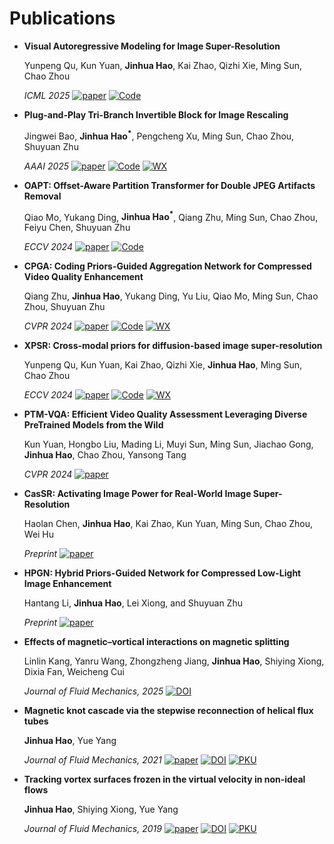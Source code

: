 <span class='anchor' id='publications'></span>

# Publications

- **Visual Autoregressive Modeling for Image Super-Resolution**

  Yunpeng Qu, Kun Yuan, **Jinhua Hao**, Kai Zhao, Qizhi Xie, Ming Sun, Chao Zhou

  *ICML 2025* 
  [![paper](https://img.shields.io/badge/Paper-blue?logo=arxiv&logoColor=black&style=social&labelColor=505050)](https://arxiv.org/abs/2501.18993) 
  [![Code](https://img.shields.io/badge/Code-blue?logo=github&logoColor=black&style=social&labelColor=505050)](https://github.com/quyp2000/VARSR) 

- **Plug-and-Play Tri-Branch Invertible Block for Image Rescaling**

  Jingwei Bao, **Jinhua Hao<sup>*</sup>**, Pengcheng Xu, Ming Sun, Chao Zhou, Shuyuan Zhu

  *AAAI 2025* 
  [![paper](https://img.shields.io/badge/Paper-blue?logo=arxiv&logoColor=black&style=social&labelColor=505050)](https://arxiv.org/abs/2412.13508) 
  [![Code](https://img.shields.io/badge/Code-blue?logo=github&logoColor=black&style=social&labelColor=505050)](https://github.com/Jingwei-Bao/T-InvBlocks) 
  [![WX](https://img.shields.io/badge/Post-blue?logo=wechat&logoColor=black&style=social&labelColor=505050)](https://mp.weixin.qq.com/s/H2bAM1RmZxNpsMp6IsNauQ) 

- **OAPT: Offset-Aware Partition Transformer for Double JPEG Artifacts Removal**

  Qiao Mo, Yukang Ding, **Jinhua Hao<sup>*</sup>**, Qiang Zhu, Ming Sun, Chao Zhou, Feiyu Chen, Shuyuan Zhu

  *ECCV 2024* 
  [![paper](https://img.shields.io/badge/Paper-blue?logo=arxiv&logoColor=black&style=social&labelColor=505050)](https://www.ecva.net/papers/eccv_2024/papers_ECCV/papers/03228.pdf) 
  [![Code](https://img.shields.io/badge/Code-blue?logo=github&logoColor=black&style=social&labelColor=505050)](https://github.com/QMoQ/OAPT)

- **CPGA: Coding Priors-Guided Aggregation Network for Compressed Video Quality Enhancement**

  Qiang Zhu, **Jinhua Hao**, Yukang Ding, Yu Liu, Qiao Mo, Ming Sun, Chao Zhou, Shuyuan Zhu

  *CVPR 2024* 
  [![paper](https://img.shields.io/badge/Paper-blue?logo=arxiv&logoColor=black&style=social&labelColor=505050)](https://openaccess.thecvf.com/content/CVPR2024/papers/Zhu_CPGA_Coding_Priors-Guided_Aggregation_Network_for_Compressed_Video_Quality_Enhancement_CVPR_2024_paper.pdf) 
  [![Code](https://img.shields.io/badge/Code-blue?logo=github&logoColor=black&style=social&labelColor=505050)](https://github.com/QZ1-boy/CPGA) 
  [![WX](https://img.shields.io/badge/Post-blue?logo=wechat&logoColor=black&style=social&labelColor=505050)](https://mp.weixin.qq.com/s/ixog0p_bYTv_daMjTAwEyA) 

- **XPSR: Cross-modal priors for diffusion-based image super-resolution**

  Yunpeng Qu, Kun Yuan, Kai Zhao, Qizhi Xie, **Jinhua Hao**, Ming Sun, Chao Zhou

  *ECCV 2024* 
  [![paper](https://img.shields.io/badge/Paper-blue?logo=arxiv&logoColor=black&style=social&labelColor=505050)](https://www.ecva.net/papers/eccv_2024/papers_ECCV/papers/01755.pdf) 
  [![Code](https://img.shields.io/badge/Code-blue?logo=github&logoColor=black&style=social&labelColor=505050)](https://github.com/qyp2000/XPSR) 
  [![WX](https://img.shields.io/badge/Post-blue?logo=wechat&logoColor=black&style=social&labelColor=505050)](https://mp.weixin.qq.com/s/zRUoL2eJaOS2wIcB_xiQkg)

- **PTM-VQA: Efficient Video Quality Assessment Leveraging Diverse PreTrained Models from the Wild**

  Kun Yuan, Hongbo Liu, Mading Li, Muyi Sun, Ming Sun, Jiachao Gong, **Jinhua Hao**, Chao Zhou, Yansong Tang

  *CVPR 2024* 
  [![paper](https://img.shields.io/badge/Paper-blue?logo=arxiv&logoColor=black&style=social&labelColor=505050)](https://openaccess.thecvf.com/content/CVPR2024/papers/Yuan_PTM-VQA_Efficient_Video_Quality_Assessment_Leveraging_Diverse_PreTrained_Models_from_CVPR_2024_paper.pdf) 

- **CasSR: Activating Image Power for Real-World Image Super-Resolution**

  Haolan Chen, **Jinhua Hao**, Kai Zhao, Kun Yuan, Ming Sun, Chao Zhou, Wei Hu

  *Preprint* 
  [![paper](https://img.shields.io/badge/Paper-blue?logo=arxiv&logoColor=black&style=social&labelColor=505050)](https://arxiv.org/abs/2403.11451) 

- **HPGN: Hybrid Priors-Guided Network for Compressed Low-Light Image Enhancement**

  Hantang Li, **Jinhua Hao**, Lei Xiong, and Shuyuan Zhu

  *Preprint* 
  [![paper](https://img.shields.io/badge/Paper-blue?logo=arxiv&logoColor=black&style=social&labelColor=505050)](https://arxiv.org/abs/2504.02373) 

- **Effects of magnetic–vortical interactions on magnetic splitting**

  Linlin Kang, Yanru Wang, Zhongzheng Jiang, **Jinhua Hao**, Shiying Xiong, Dixia Fan, Weicheng Cui

  *Journal of Fluid Mechanics, 2025* 
  [![DOI](https://img.shields.io/badge/Paper-blue?logo=doi&logoColor=black&style=social&labelColor=505050)](https://doi.org/10.1017/jfm.2025.263) 

- **Magnetic knot cascade via the stepwise reconnection of helical flux tubes**

  **Jinhua Hao**, Yue Yang

  *Journal of Fluid Mechanics, 2021* 
  [![paper](https://img.shields.io/badge/Paper-blue?logo=arxiv&logoColor=black&style=social&labelColor=505050)](https://www.researchgate.net/profile/Yue-Yang-11/publication/349411681_Magnetic_knot_cascade_via_the_stepwise_reconnection_of_helical_flux_tubes/links/602f631392851c4ed58062be/Magnetic-knot-cascade-via-the-stepwise-reconnection-of-helical-flux-tubes.pdf) 
  [![DOI](https://img.shields.io/badge/Paper-blue?logo=doi&logoColor=black&style=social&labelColor=505050)](https://doi.org/10.1017/jfm.2020.1145) 
  [![PKU](https://img.shields.io/badge/PKU-News-blue?style=social&labelColor=505050)](https://www.coe.pku.edu.cn/newsfocus/fast/11585.html) 

- **Tracking vortex surfaces frozen in the virtual velocity in non-ideal flows**

  **Jinhua Hao**, Shiying Xiong, Yue Yang

  *Journal of Fluid Mechanics, 2019* 
  [![paper](https://img.shields.io/badge/Paper-blue?logo=arxiv&logoColor=black&style=social&labelColor=505050)](https://www.researchgate.net/profile/Yue-Yang-11/publication/330640967_Tracking_vortex_surfaces_frozen_in_the_virtual_velocity_in_non-ideal_flows/links/5c4bb76692851c22a3911051/Tracking-vortex-surfaces-frozen-in-the-virtual-velocity-in-non-ideal-flows.pdf) 
  [![DOI](https://img.shields.io/badge/Paper-blue?logo=doi&logoColor=black&style=social&labelColor=505050)](https://doi.org/10.1017/jfm.2018.1014) 
  [![PKU](https://img.shields.io/badge/PKU-News-blue?style=social&labelColor=505050)](https://www.coe.pku.edu.cn/research/progress/6710.html) 

<span class='anchor' id='projects'></span>
